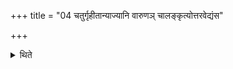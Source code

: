 +++
title = "04 चतुर्गृहीतान्याज्यानि वारुणञ् चालङ्कृत्योत्तरवेद्यंस"

+++

<details><summary>थिते</summary>

4. The ghee is to be taken by means of scooping for four times. Having adorned (i.e. made perfect) the sacrificial bread he keeps (the ghee and the sacrificial bread) on the north-eastern corner of the Uttaravedi.   
</details>
